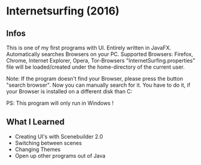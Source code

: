 # Internetsurfing (2016)

## Infos

This is one of my first programs with UI. Entirely written in JavaFX.
Automatically searches Browsers on your PC.
Supported Browsers: Firefox, Chrome, Internet Explorer, Opera, Tor-Browsers
"InternetSurfing.properties" file will be loaded/created under the home-directory of the current user. 

Note: If the program doesn't find your Browser, please press 
      the button "search browser". Now you can manually search for it.
      You have to do it, if your Browser is installed on a different disk than C:
	  
PS:
This program will only run in Windows !

## What I Learned
- Creating UI's with Scenebuilder 2.0
- Switching between scenes
- Changing Themes
- Open up other programs out of Java
